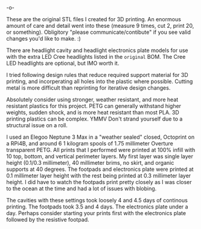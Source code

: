 -o-

These are the original STL files I created for 3D printing. An enormous amount of care and detail went into these (measure 9 times, cut 2, print 20, or something). Obligitory "please communicate/contibute" if you see valid changes you'd like to make. :)
  
There are headlight cavity and headlight electronics plate models for use with the extra LED Cree headlights listed in the `original` BOM. The Cree LED headlights are optional, but IMO worth it.  
  
I tried following design rules that reduce required support material for 3D printing, and incorperating all holes into the plastic where possible. Cutting metal is more difficult than reprinting for iterative design changes.  
  
Absolutely consider using stronger, weather resistant, and more heat resistant plastics for this project. PETG can generally withstand higher weights, sudden shock, and is more heat resistant than most PLA. 3D printing plastics can be complex. YMMV Don't strand yourself due to a structural issue on a roll.  
  
I used an Elegoo Neptune 3 Max in a "weather sealed" closed, Octoprint on a RPi4B, and around 6 1 kilogram spools of 1.75 millimeter Overture transparent PETG. All prints that I performed were printed at 100% infill with 10 top, bottom, and vertical perimeter layers. My first layer was single layer height (0.1/0.3 millimeter), 40 millimeter brims, no skirt, and organic supports at 40 degrees. The footpads and electronics plate were printed at 0.1 millimeter layer height with the rest being printed at 0.3 millimeter layer height. I did have to watch the footpads print pretty closely as I was closer to the ocean at the time and had a lot of issues with blobing.  
  
The cavities with these settings took loosely 4 and 4.5 days of continous printing. The footpads took 3.5 and 4 days. The electronics plate under a day. Perhaps consider starting your prints first with the electronics plate followed by the resistive footpad.  
